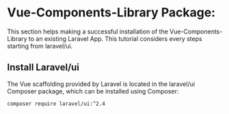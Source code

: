# Vue-Components-Library Package:
This section helps making a successful installation of the Vue-Components-Library to an existing Laravel App.
This tutorial considers every steps starting from laravel/ui.

## Install Laravel/ui

The Vue scaffolding provided by Laravel is located in the laravel/ui Composer package, which can be installed using Composer:

```composer require laravel/ui:^2.4```
